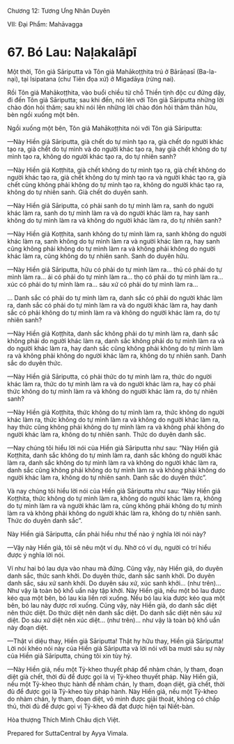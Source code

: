  

Chương 12: Tương Ưng Nhân Duyên

VII: Ðại Phẩm: Mahāvagga

# 67\. Bó Lau: Naḷakalāpī

Một thời, Tôn giả Sāriputta và Tôn giả Mahākoṭṭhita trú ở Bārāṇasī (Ba-la-nại), tại Isipatana (chư Tiên đọa xứ) ở Migadāya (rừng nai).

Rồi Tôn giả Mahākoṭṭhita, vào buổi chiều từ chỗ Thiền tịnh độc cư đứng dậy, đi đến Tôn giả Sāriputta; sau khi đến, nói lên với Tôn giả Sāriputta những lời chào đón hỏi thăm; sau khi nói lên những lời chào đón hỏi thăm thân hữu, bèn ngồi xuống một bên.

Ngồi xuống một bên, Tôn giả Mahākoṭṭhita nói với Tôn giả Sāriputta:

—Này Hiền giả Sāriputta, già chết do tự mình tạo ra, già chết do người khác tạo ra, già chết do tự mình và do người khác tạo ra, hay già chết không do tự mình tạo ra, không do người khác tạo ra, do tự nhiên sanh?

—Này Hiền giả Koṭṭhita, già chết không do tự mình tạo ra, già chết không do người khác tạo ra, già chết không do tự mình tạo ra và người khác tạo ra, già chết cũng không phải không do tự mình tạo ra, không do người khác tạo ra, không do tự nhiên sanh. Già chết do duyên sanh.

—Này Hiền giả Sāriputta, có phải sanh do tự mình làm ra, sanh do người khác làm ra, sanh do tự mình làm ra và do người khác làm ra, hay sanh không do tự mình làm ra và không do người khác làm ra, do tự nhiên sanh?

—Này Hiền giả Koṭṭhita, sanh không do tự mình làm ra, sanh không do người khác làm ra, sanh không do tự mình làm ra và người khác làm ra, hay sanh cũng không phải không do tự mình làm ra và không phải không do người khác làm ra, cũng không do tự nhiên sanh. Sanh do duyên hữu.

—Này Hiền giả Sāriputta, hữu có phải do tự mình làm ra… thủ có phải do tự mình làm ra… ái có phải do tự mình làm ra… thọ có phải do tự mình làm ra… xúc có phải do tự mình làm ra… sáu xứ có phải do tự mình làm ra…

… Danh sắc có phải do tự mình làm ra, danh sắc có phải do người khác làm ra, danh sắc có phải do tự mình làm ra và do người khác làm ra, hay danh sắc có phải không do tự mình làm ra và không do người khác làm ra, do tự nhiên sanh?

—Này Hiền giả Koṭṭhita, danh sắc không phải do tự mình làm ra, danh sắc không phải do người khác làm ra, danh sắc không phải do tự mình làm ra và do người khác làm ra, hay danh sắc cũng không phải không do tự mình làm ra và không phải không do người khác làm ra, không do tự nhiên sanh. Danh sắc do duyên thức.

—Này Hiền giả Sāriputta, có phải thức do tự mình làm ra, thức do người khác làm ra, thức do tự mình làm ra và do người khác làm ra, hay có phải thức không do tự mình làm ra và không do người khác làm ra, do tự nhiên sanh?

—Này Hiền giả Koṭṭhita, thức không do tự mình làm ra, thức không do người khác làm ra, thức không do tự mình làm ra và không do người khác làm ra, hay thức cũng không phải không do tự mình làm ra và không phải không do người khác làm ra, không do tự nhiên sanh. Thức do duyên danh sắc.

—Nay chúng tôi hiểu lời nói của Hiền giả Sāriputta như sau: “Này Hiền giả Koṭṭhita, danh sắc không do tự mình làm ra, danh sắc không do người khác làm ra, danh sắc không do tự mình làm ra và không do người khác làm ra, danh sắc cũng không phải không do tự mình làm ra và không phải không do người khác làm ra, không do tự nhiên sanh. Danh sắc do duyên thức”.

Và nay chúng tôi hiểu lời nói của Hiền giả Sāriputta như sau: “Này Hiền giả Koṭṭhita, thức không do tự mình làm ra, không do người khác làm ra, không do tự mình làm ra và người khác làm ra, cũng không phải không do tự mình làm ra và không phải không do người khác làm ra, không do tự nhiên sanh. Thức do duyên danh sắc”.

Này Hiền giả Sāriputta, cần phải hiểu như thế nào ý nghĩa lời nói này?

—Vậy này Hiền giả, tôi sẽ nêu một ví dụ. Nhờ có ví dụ, người có trí hiểu được ý nghĩa lời nói.

Ví như hai bó lau dựa vào nhau mà đứng. Cũng vậy, này Hiền giả, do duyên danh sắc, thức sanh khởi. Do duyên thức, danh sắc sanh khởi. Do duyên danh sắc, sáu xứ sanh khởi. Do duyên sáu xứ, xúc sanh khởi… (như trên)… Như vậy là toàn bộ khổ uẩn này tập khởi. Này Hiền giả, nếu một bó lau được kéo qua một bên, bó lau kia liền rơi xuống. Nếu bó lau kia được kéo qua một bên, bó lau này được rơi xuống. Cũng vậy, này Hiền giả, do danh sắc diệt nên thức diệt. Do thức diệt nên danh sắc diệt. Do danh sắc diệt nên sáu xứ diệt. Do sáu xứ diệt nên xúc diệt… (như trên)… như vậy là toàn bộ khổ uẩn này đoạn diệt.

—Thật vi diệu thay, Hiền giả Sāriputta! Thật hy hữu thay, Hiền giả Sāriputta! Lời nói khéo nói này của Hiền giả Sāriputta và lời nói với ba mươi sáu sự này của Hiền giả Sāriputta, chúng tôi xin tùy hỷ.

—Này Hiền giả, nếu một Tỷ-kheo thuyết pháp để nhàm chán, ly tham, đoạn diệt già chết, thời đủ để được gọi là vị Tỷ-kheo thuyết pháp. Này Hiền giả, nếu một Tỷ-kheo thực hành để nhàm chán, ly tham, đoạn diệt, già chết, thời đủ để được gọi là Tỷ-kheo tùy pháp hành. Này Hiền giả, nếu một Tỷ-kheo do nhàm chán, ly tham, đoạn diệt, vô minh được giải thoát, không có chấp thủ, thời đủ để được gọi vị Tỷ-kheo đã đạt được hiện tại Niết-bàn.

Hòa thượng Thích Minh Châu dịch Việt.

Prepared for SuttaCentral by Ayya Vimala.